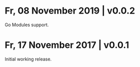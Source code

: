 # Fr, 08 November 2019 | v0.0.2

Go Modules support.

# Fr, 17 November 2017 | v0.0.1

Initial working release.